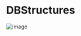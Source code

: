 # DBStructures

![image](https://user-images.githubusercontent.com/41097848/122464401-cb65a100-cf84-11eb-9377-55d94aebf4d4.png)
